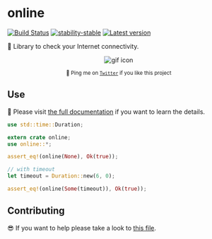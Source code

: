# online

[![Build Status](https://travis-ci.org/jesusprubio/online.svg?branch=master)](https://travis-ci.org/jesusprubio/online)
[![stability-stable](https://img.shields.io/badge/stability-stable-green.svg)](https://github.com/emersion/stability-badges#stable)
[![Latest version](https://img.shields.io/crates/v/log.svg)](https://crates.io/crates/online)

📶 Library to check your Internet connectivity.

<!-- markdownlint-disable MD033 -->
<div align="center">
<p><img src="https://media.giphy.com/media/pYyFAHLW0zJL2/giphy.gif" alt="gif icon"></p>
<p><sub>🤙 Ping me on <a href="https://twitter.com/jesusprubio"><code>Twitter</code></a> if you like this project</sub></p>
</div>
<!-- markdownlint-enable MD033 -->

## Use

📝 Please visit [the full documentation](https://docs.rs/online) if you want to learn the details.

<!-- cargo-sync-readme start -->

```rust
use std::time::Duration;

extern crate online;
use online::*;

assert_eq!(online(None), Ok(true));

// with timeout
let timeout = Duration::new(6, 0);

assert_eq!(online(Some(timeout)), Ok(true));
```

<!-- cargo-sync-readme end -->

## Contributing

😎 If you want to help please take a look to [this file](.github/CONTRIBUTING.md).
